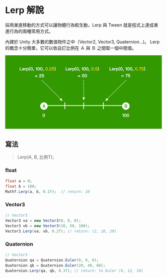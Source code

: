 # Lerp 解說

採用漸進移動的方式可以讓物體行為較生動，Lerp 與 Tween 就是程式上達成漸進行為的兩種常用方式。

內建於 Unity 大多數的數值物件之中（Vector2, Vector3, Quaternion...)。 Lerp 的概念十分簡單，它可以依自訂比例在 Ａ 與 Ｂ 之間取一個中間值。

![lerp](./lerp.png)

## 寫法

> Lerp(A, B, 比例T);

### float 
```csharp
float a = 0;
float b = 100;
Mathf.Lerp(a, b, 0.1f);  // return: 10
```

### Vector3
```csharp
// Vector3
Vector3 va = new Vector3(0, 0, 0);
Vector3 vb = new Vector3(10, 50, 100);
Vector3.Lerp(va, vb, 0.2f); // return: (2, 10, 20)
```

### Quaternion
```csharp
// Vector3
Quaternion qa = Quaternion.Euler(0, 0, 0);
Quaternion qb = Quaternion.Euler(20, 40, 60);
Quaternion.Lerp(qa, qb, 0.3f); // return: to Euler (6, 12, 18)
```